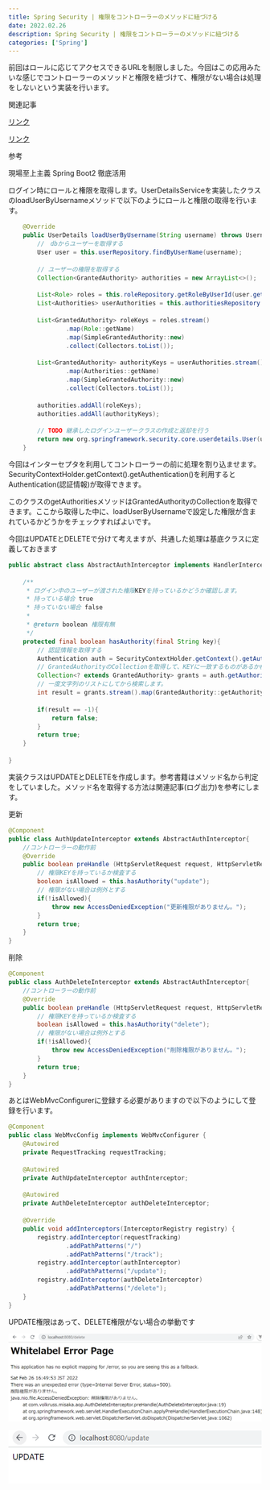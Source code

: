 ```yaml
---
title: Spring Security | 権限をコントローラーのメソッドに紐づける
date: 2022.02.26
description: Spring Security | 権限をコントローラーのメソッドに紐づける
categories: ['Spring']
---
```


前回はロールに応じてアクセスできるURLを制限しました。今回はこの応用みたいな感じでコントローラーのメソッドと権限を紐づけて、権限がない場合は処理をしないという実装を行います。

関連記事

[リンク](/posts/p1350)


[リンク](/posts/p1325)


参考

現場至上主義 Spring Boot2 徹底活用



ログイン時にロールと権限を取得します。UserDetailsServiceを実装したクラスのloadUserByUsernameメソッドで以下のようにロールと権限の取得を行います。

```java
    @Override
    public UserDetails loadUserByUsername(String username) throws UsernameNotFoundException {
        //　dbからユーザーを取得する
        User user = this.userRepository.findByUserName(username);

        // ユーザーの権限を取得する
        Collection<GrantedAuthority> authorities = new ArrayList<>();

        List<Role> roles = this.roleRepository.getRoleByUserId(user.getId());
        List<Authorities> userAuthorities = this.authoritiesRepository.findByUserId(1);

        List<GrantedAuthority> roleKeys = roles.stream()
                .map(Role::getName)
                .map(SimpleGrantedAuthority::new)
                .collect(Collectors.toList());

        List<GrantedAuthority> authorityKeys = userAuthorities.stream()
                .map(Authorities::getName)
                .map(SimpleGrantedAuthority::new)
                .collect(Collectors.toList());

        authorities.addAll(roleKeys);
        authorities.addAll(authorityKeys);

        // TODO 継承したログインユーザークラスの作成と返却を行う
        return new org.springframework.security.core.userdetails.User(user.getUsername(), new BCryptPasswordEncoder().encode(user.getPassword()), authorities);
    }
```


今回はインターセプタを利用してコントローラーの前に処理を割り込ませます。SecurityContextHolder.getContext().getAuthentication()を利用するとAuthentication(認証情報)が取得できます。

このクラスのgetAuthoritiesメソッドはGrantedAuthorityのCollectionを取得できます。ここから取得した中に、loadUserByUsernameで設定した権限が含まれているかどうかをチェックすればよいです。

今回はUPDATEとDELETEで分けて考えますが、共通した処理は基底クラスに定義しておきます

```java
public abstract class AbstractAuthInterceptor implements HandlerInterceptor {

    /**
     * ログイン中のユーザーが渡された権限KEYを持っているかどうか確認します。
     * 持っている場合 true
     * 持っていない場合 false
     *
     * @return boolean 権限有無
     */
    protected final boolean hasAuthority(final String key){
        // 認証情報を取得する
        Authentication auth = SecurityContextHolder.getContext().getAuthentication();
        // GrantedAuthorityのCollectionを取得して、KEYに一致するものがあるか検査する
        Collection<? extends GrantedAuthority> grants = auth.getAuthorities();
        // 一度文字列のリストにしてから検索します。
        int result = grants.stream().map(GrantedAuthority::getAuthority).collect(Collectors.toList()).indexOf(key);

        if(result == -1){
            return false;
        }
        return true;
    }

}
```


実装クラスはUPDATEとDELETEを作成します。参考書籍はメソッド名から判定をしていました。メソッド名を取得する方法は関連記事(ログ出力)を参考にします。

更新

```java
@Component
public class AuthUpdateInterceptor extends AbstractAuthInterceptor{
    //コントローラーの動作前
    @Override
    public boolean preHandle (HttpServletRequest request, HttpServletResponse response, Object handler) throws Exception {
        // 権限KEYを持っているか検査する
        boolean isAllowed = this.hasAuthority("update");
        // 権限がない場合は例外とする
        if(!isAllowed){
            throw new AccessDeniedException("更新権限がありません。");
        }
        return true;
    }
}
```


削除

```java
@Component
public class AuthDeleteInterceptor extends AbstractAuthInterceptor{
    //コントローラーの動作前
    @Override
    public boolean preHandle (HttpServletRequest request, HttpServletResponse response, Object handler) throws Exception {
        // 権限KEYを持っているか検査する
        boolean isAllowed = this.hasAuthority("delete");
        // 権限がない場合は例外とする
        if(!isAllowed){
            throw new AccessDeniedException("削除権限がありません。");
        }
        return true;
    }
}
```


あとはWebMvcConfigurerに登録する必要がありますので以下のようにして登録を行います。

```java
@Component
public class WebMvcConfig implements WebMvcConfigurer {
    @Autowired
    private RequestTracking requestTracking;

    @Autowired
    private AuthUpdateInterceptor authInterceptor;

    @Autowired
    private AuthDeleteInterceptor authDeleteInterceptor;

    @Override
    public void addInterceptors(InterceptorRegistry registry) {
        registry.addInterceptor(requestTracking)
                .addPathPatterns("/")
                .addPathPatterns("/track");
        registry.addInterceptor(authInterceptor)
                .addPathPatterns("/update");
        registry.addInterceptor(authDeleteInterceptor)
                .addPathPatterns("/delete");
    }
}
```


UPDATE権限はあって、DELETE権限がない場合の挙動です

![画像](/1369/1.png)


![画像](/1369/2.png)

